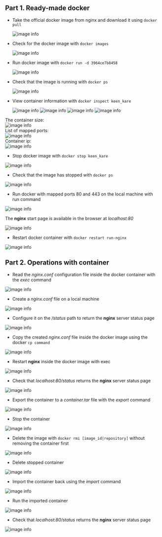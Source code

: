 ## **Part 1. Ready-made docker**

- Take the official docker image from nginx and download it using `docker pull`

	![image info](/part1/docker_pull.png)

- Check for the docker image with `docker images`

	![image info](/part1/docker_image.png)

- Run docker image with `docker run -d 3964ce7b8458`

	![image info](/part1/docker_run.png)

- Check that the image is running with `docker ps`

	![image info](/part1/docker_ps.png)

- View container information with `docker inspect keen_kare`

	![image info](/part1/docker_inspect_1.png)
	![image info](/part1/docker_inspect_2.png)
	![image info](/part1/docker_inspect_3.png)
	![image info](/part1/docker_inspect_4.png)

The container size:\
![image info](/part1/size.png)\
List of mapped ports:\
![image info](/part1/ports.png)\
Container ip:\
![image info](/part1/IPAddress.png)

- Stop docker image with `docker stop keen_kare`

![image info](/part1/docker_stop.png)

- Check that the image has stopped with `docker ps`

![image info](/part1/docker_ps_keen_kare.png)

- Run docker with mapped ports 80 and 443 on the local machine with run command

![image info](/part1/docker_run_name_run-nginx.png)

The **nginx** start page is available in the browser at _localhost:80_

![image info](/part1/nginx.png)

- Restart docker container with `docker restart run-nginx`

![image info](/part1/docker_restart_nginx.png)

## **Part 2. Operations with container**

 - Read the *nginx.conf* configuration file inside the docker container with the *exec* command

![image info](/part2/docker_exec.png)

- Create a *nginx.conf* file on a local machine

![image info](/part2/touch_nginx.png)

- Configure it on the */status* path to return the **nginx** server status page

![image info](/part2/my_nginx_file.png)

- Copy the created *nginx.conf* file inside the docker image using the docker `cp command`

![image info](/part2/docker_cp.png)

- Restart **nginx** inside the docker image with exec

![image info](/part2/docker_exec_2.png)

- Check that *localhost:80/status* returns the **nginx** server status page

![image info](/part2/localhost_status.png)

- Export the container to a *container.tar* file with the *export* command

![image info](/part2/export.png)

- Stop the container

![image info](/part2/docker_stop_run_nginx.png)

- Delete the image with `docker rmi [image_id|repository]` without removing the container first

![image info](/part2/docker_rmi_3.png)

- Delete stopped container

![image info](/part2/docker_rm_run-nginx.png)

- Import the container back using the *import* command

![image info](/part2/docker_import_cmd.png)

- Run the imported container

![image info](/part2/docker_run_80.png)

- Check that *localhost:80/status* returns the **nginx** server status page

![image info](/part2/localhost80:80.png)

